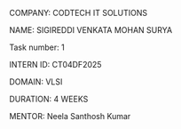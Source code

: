 COMPANY: CODTECH IT SOLUTIONS

NAME: SIGIREDDI VENKATA MOHAN SURYA

Task number: 1

INTERN ID: CT04DF2025

DOMAIN: VLSI

DURATION: 4 WEEKS

MENTOR: Neela Santhosh Kumar

